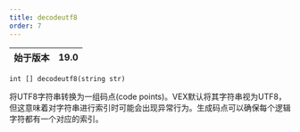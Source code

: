 ```yaml
---
title: decodeutf8
order: 7
---
```

| 始于版本 | 19.0 |
| --- | --- |

`int [] decodeutf8(string str)`

将UTF8字符串转换为一组码点(code points)。VEX默认将其字符串视为UTF8，但这意味着对字符串进行索引时可能会出现异常行为。生成码点可以确保每个逻辑字符都有一个对应的索引。